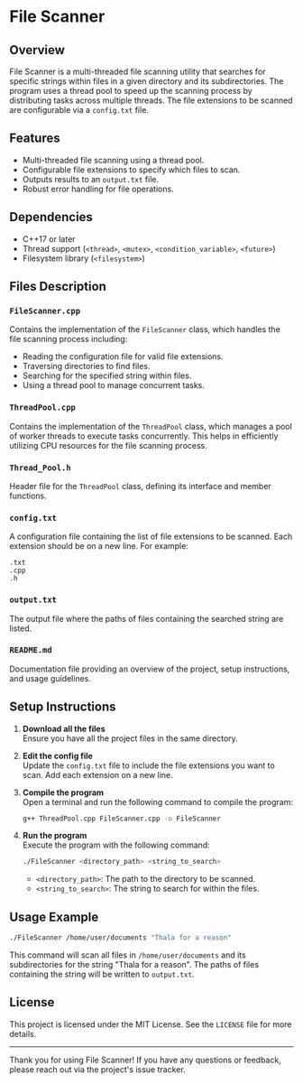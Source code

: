 # File Scanner

## Overview

File Scanner is a multi-threaded file scanning utility that searches for specific strings within files in a given directory and its subdirectories. The program uses a thread pool to speed up the scanning process by distributing tasks across multiple threads. The file extensions to be scanned are configurable via a `config.txt` file.

## Features

- Multi-threaded file scanning using a thread pool.
- Configurable file extensions to specify which files to scan.
- Outputs results to an `output.txt` file.
- Robust error handling for file operations.

## Dependencies

- C++17 or later
- Thread support (`<thread>`, `<mutex>`, `<condition_variable>`, `<future>`)
- Filesystem library (`<filesystem>`)

## Files Description

### `FileScanner.cpp`

Contains the implementation of the `FileScanner` class, which handles the file scanning process including:
- Reading the configuration file for valid file extensions.
- Traversing directories to find files.
- Searching for the specified string within files.
- Using a thread pool to manage concurrent tasks.

### `ThreadPool.cpp`

Contains the implementation of the `ThreadPool` class, which manages a pool of worker threads to execute tasks concurrently. This helps in efficiently utilizing CPU resources for the file scanning process.

### `Thread_Pool.h`

Header file for the `ThreadPool` class, defining its interface and member functions.

### `config.txt`

A configuration file containing the list of file extensions to be scanned. Each extension should be on a new line. For example:
```
.txt
.cpp
.h
```

### `output.txt`

The output file where the paths of files containing the searched string are listed.

### `README.md`

Documentation file providing an overview of the project, setup instructions, and usage guidelines.

## Setup Instructions

1. **Download all the files**  
   Ensure you have all the project files in the same directory.

2. **Edit the config file**  
   Update the `config.txt` file to include the file extensions you want to scan. Add each extension on a new line.

3. **Compile the program**  
   Open a terminal and run the following command to compile the program:
   ```sh
   g++ ThreadPool.cpp FileScanner.cpp -o FileScanner
   ```

4. **Run the program**  
   Execute the program with the following command:
   ```sh
   ./FileScanner <directory_path> <string_to_search>
   ```
   - `<directory_path>`: The path to the directory to be scanned.
   - `<string_to_search>`: The string to search for within the files.

## Usage Example

```sh
./FileScanner /home/user/documents "Thala for a reason"
```

This command will scan all files in `/home/user/documents` and its subdirectories for the string "Thala for a reason". The paths of files containing the string will be written to `output.txt`.

## License

This project is licensed under the MIT License. See the `LICENSE` file for more details.

---

Thank you for using File Scanner! If you have any questions or feedback, please reach out via the project's issue tracker.
